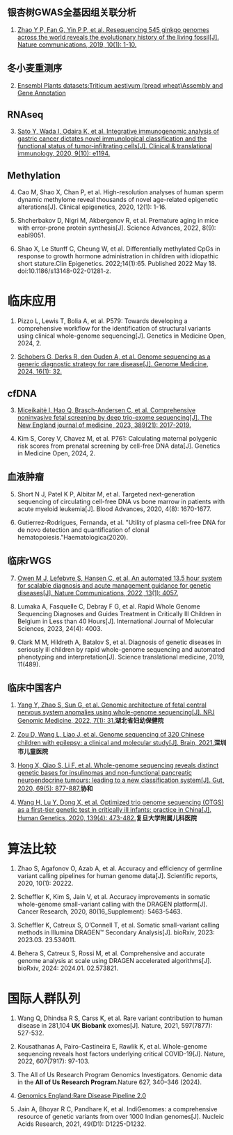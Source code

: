 ## 银杏树GWAS全基因组关联分析

1.  [Zhao Y P, Fan G, Yin P P, et al. Resequencing 545 ginkgo genomes across the world reveals the evolutionary history of the living fossil[J]. Nature communications, 2019, 10(1): 1-10.](https://www.nature.com/articles/s41467-019-12133-5)

## 冬小麦重测序

2.  [Ensembl Plants datasets:Triticum aestivum (bread wheat)Assembly and Gene Annotation](https://plants.ensembl.org/Triticum_aestivum/Info/Annotation/)

## RNAseq

3.  [Sato Y, Wada I, Odaira K, et al. Integrative immunogenomic analysis of gastric cancer dictates novel immunological classification and the functional status of tumor‐infiltrating cells[J]. Clinical & translational immunology, 2020, 9(10): e1194.](https://onlinelibrary.wiley.com/doi/full/10.1002/cti2.1194)

## Methylation

4.  Cao M, Shao X, Chan P, et al. High-resolution analyses of human sperm dynamic methylome reveal thousands of novel age-related epigenetic alterations[J]. Clinical epigenetics, 2020, 12(1): 1-16.

5.  Shcherbakov D, Nigri M, Akbergenov R, et al. Premature aging in mice with error-prone protein synthesis[J]. Science Advances, 2022, 8(9): eabl9051.

6.  Shao X, Le Stunff C, Cheung W, et al. Differentially methylated CpGs in response to growth hormone administration in children with idiopathic short stature.Clin Epigenetics. 2022;14(1):65. Published 2022 May 18. doi:10.1186/s13148-022-01281-z.

# 临床应用

1.  Pizzo L, Lewis T, Bolia A, et al. P579: Towards developing a comprehensive workflow for the identification of structural variants using clinical whole-genome sequencing[J]. Genetics in Medicine Open, 2024, 2.

2.  [Schobers G, Derks R, den Ouden A, et al. Genome sequencing as a generic diagnostic strategy for rare disease[J]. Genome Medicine, 2024, 16(1): 32.](https://genomemedicine.biomedcentral.com/articles/10.1186/s13073-024-01301-y)

## cfDNA

3.  [Miceikaitė I, Hao Q, Brasch-Andersen C, et al. Comprehensive noninvasive fetal screening by deep trio-exome sequencing[J]. The New England journal of medicine, 2023, 389(21): 2017-2019.](https://www.nejm.org/doi/10.1056/NEJMc2307918)

4.  Kim S, Corey V, Chavez M, et al. P761: Calculating maternal polygenic risk scores from prenatal screening by cell-free DNA data[J]. Genetics in Medicine Open, 2024, 2.

## 血液肿瘤

5.  Short N J, Patel K P, Albitar M, et al. Targeted next-generation sequencing of circulating cell-free DNA vs bone marrow in patients with acute myeloid leukemia[J]. Blood Advances, 2020, 4(8): 1670-1677.

6.  Gutierrez-Rodrigues, Fernanda, et al. "Utility of plasma cell-free DNA for de novo detection and quantification of clonal hematopoiesis."Haematologica(2020).

## 临床rWGS

7.  [Owen M J, Lefebvre S, Hansen C, et al. An automated 13.5 hour system for scalable diagnosis and acute management guidance for genetic diseases[J]. Nature Communications, 2022, 13(1): 4057.](https://www.nature.com/articles/s41467-022-31446-6)

8.  Lumaka A, Fasquelle C, Debray F G, et al. Rapid Whole Genome Sequencing Diagnoses and Guides Treatment in Critically Ill Children in Belgium in Less than 40 Hours[J]. International Journal of Molecular Sciences, 2023, 24(4): 4003.

9.  Clark M M, Hildreth A, Batalov S, et al. Diagnosis of genetic diseases in seriously ill children by rapid whole-genome sequencing and automated phenotyping and interpretation[J]. Science translational medicine, 2019, 11(489).

## 临床中国客户

1. [Yang Y, Zhao S, Sun G, et al. Genomic architecture of fetal central nervous system anomalies using whole-genome sequencing[J]. NPJ Genomic Medicine, 2022, 7(1): 31.](https://www.nature.com/articles/s41525-022-00301-4)**湖北省妇幼保健院**

2. [Zou D, Wang L, Liao J, et al. Genome sequencing of 320 Chinese children with epilepsy: a clinical and molecular study[J]. Brain, 2021.](https://academic.oup.com/brain/article/144/12/3623/6305829?login=false)**深圳市儿童医院**

3. [Hong X, Qiao S, Li F, et al. Whole-genome sequencing reveals distinct genetic bases for insulinomas and non-functional pancreatic neuroendocrine tumours: leading to a new classification system[J]. Gut, 2020, 69(5): 877-887.](https://gut.bmj.com/content/gutjnl/69/5/877.full.pdf)**协和**

4. [Wang H, Lu Y, Dong X, et al. Optimized trio genome sequencing (OTGS) as a first-tier genetic test in critically ill infants: practice in China[J]. Human Genetics, 2020, 139(4): 473-482.](https://link.springer.com/article/10.1007/s00439-019-02103-8)**复旦大学附属儿科医院**

# 算法比较

1.  Zhao S, Agafonov O, Azab A, et al. Accuracy and efficiency of germline variant calling pipelines for human genome data[J]. Scientific reports, 2020, 10(1): 20222.

2.  Scheffler K, Kim S, Jain V, et al. Accuracy improvements in somatic whole-genome small-variant calling with the DRAGEN platform[J]. Cancer Research, 2020, 80(16_Supplement): 5463-5463.

3.  Scheffler K, Catreux S, O’Connell T, et al. Somatic small-variant calling methods in Illumina DRAGEN™ Secondary Analysis[J]. bioRxiv, 2023: 2023.03. 23.534011.

4.  Behera S, Catreux S, Rossi M, et al. Comprehensive and accurate genome analysis at scale using DRAGEN accelerated algorithms[J]. bioRxiv, 2024: 2024.01. 02.573821.

# 国际人群队列

1.  Wang Q, Dhindsa R S, Carss K, et al. Rare variant contribution to human disease in 281,104 **UK Biobank** exomes[J]. Nature, 2021, 597(7877): 527-532.

2.  Kousathanas A, Pairo-Castineira E, Rawlik K, et al. Whole-genome sequencing reveals host factors underlying critical COVID-19[J]. Nature, 2022, 607(7917): 97-103.

3.  The All of Us Research Program Genomics Investigators. Genomic data in the **All of Us Research Program**.Nature 627, 340–346 (2024).

4.  [Genomics England:Rare Disease Pipeline 2.0](https://re-docs.genomicsengland.co.uk/rare_disease_3.pdf)

5.  Jain A, Bhoyar R C, Pandhare K, et al. IndiGenomes: a comprehensive resource of genetic variants from over 1000 Indian genomes[J]. Nucleic Acids Research, 2021, 49(D1): D1225-D1232.
